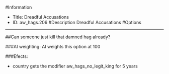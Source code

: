 #Information
 - Title: Dreadful Accusations
 - ID: aw_hags.206
#Description
Dreadful Accusations
#Options

___
##Can someone just kill that damned hag already?

###AI weighting:
AI weights this option at 100


###Efects:<ul><li>country gets the modifier aw_hags_no_legit_king for 5 years</li></ul>
